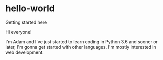 # hello-world
Getting started here

Hi everyone!

I'm Adam and I've just started to learn coding in Python 3.6 and sooner or later, I'm gonna get started with other languages.
I'm mostly interested in web development.
